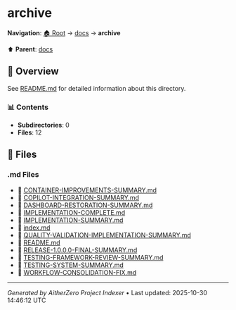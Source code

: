 # archive

**Navigation**: [🏠 Root](../../index.md) → [docs](../index.md) → **archive**

⬆️ **Parent**: [docs](../index.md)

## 📖 Overview

See [README.md](./README.md) for detailed information about this directory.

### 📊 Contents

- **Subdirectories**: 0
- **Files**: 12

## 📄 Files

### .md Files

- 📝 [CONTAINER-IMPROVEMENTS-SUMMARY.md](./CONTAINER-IMPROVEMENTS-SUMMARY.md)
- 📝 [COPILOT-INTEGRATION-SUMMARY.md](./COPILOT-INTEGRATION-SUMMARY.md)
- 📝 [DASHBOARD-RESTORATION-SUMMARY.md](./DASHBOARD-RESTORATION-SUMMARY.md)
- 📝 [IMPLEMENTATION-COMPLETE.md](./IMPLEMENTATION-COMPLETE.md)
- 📝 [IMPLEMENTATION-SUMMARY.md](./IMPLEMENTATION-SUMMARY.md)
- 📝 [index.md](./index.md)
- 📝 [QUALITY-VALIDATION-IMPLEMENTATION-SUMMARY.md](./QUALITY-VALIDATION-IMPLEMENTATION-SUMMARY.md)
- 📝 [README.md](./README.md)
- 📝 [RELEASE-1.0.0.0-FINAL-SUMMARY.md](./RELEASE-1.0.0.0-FINAL-SUMMARY.md)
- 📝 [TESTING-FRAMEWORK-REVIEW-SUMMARY.md](./TESTING-FRAMEWORK-REVIEW-SUMMARY.md)
- 📝 [TESTING-SYSTEM-SUMMARY.md](./TESTING-SYSTEM-SUMMARY.md)
- 📝 [WORKFLOW-CONSOLIDATION-FIX.md](./WORKFLOW-CONSOLIDATION-FIX.md)

---

*Generated by AitherZero Project Indexer* • Last updated: 2025-10-30 14:46:12 UTC

